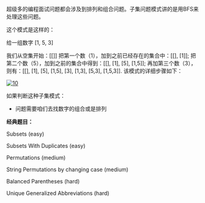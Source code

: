 超级多的编程面试问题都会涉及到排列和组合问题。子集问题模式讲的是用BFS来处理这些问题。

这个模式是这样的：

给一组数字 [1, 5, 3]

我们从空集开始：[[]]
把第一个数（1），加到之前已经存在的集合中：[[], [1]];
把第二个数（5），加到之前的集合中得到：[[], [1], [5], [1,5]];
再加第三个数（3），则有：[[], [1], [5], [1,5], [3], [1,3], [5,3], [1,5,3]].
该模式的详细步骤如下：


<a href="https://ibb.co/7WgcrXX"><img src="https://i.ibb.co/Fwsv8KK/10.jpg" alt="10" border="0"></a>

如果判断这种子集模式：

* 问题需要咱们去找数字的组合或是排列


**经典题目：**

Subsets (easy)

Subsets With Duplicates (easy)

Permutations (medium)

String Permutations by changing case (medium)

Balanced Parentheses (hard)

Unique Generalized Abbreviations (hard)
